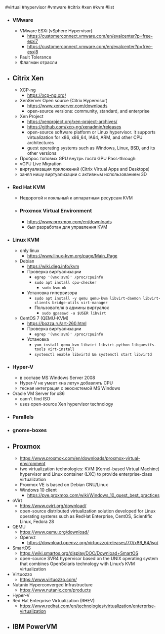 #virtual #hypervisor #vmware #citrix #xen #kvm #list
- ### VMware
    - VMware ESXi (vSphere Hypervisor)
        - https://customerconnect.vmware.com/en/evalcenter?p=free-esxi7
        - https://customerconnect.vmware.com/en/evalcenter?p=free-esxi8
    - Fault Tolerance
    - Флагман отрасли
- ## Citrix Xen
    - XCP-ng
        - https://xcp-ng.org/
    - XenServer Open source (Citrix Hypervisor)
        - https://www.xenserver.com/downloads
        - open-source versions: community, standard, and enterprise
    - Xen Project
        - https://xenproject.org/xen-project-archives/
        - https://github.com/xcp-ng/xenadmin/releases
        - open-source software platform or Linux hypervisor. It supports virtualization for x86, x86_64, IA64, ARM, and other CPU architectures
        - guest operating systems such as Windows, Linux, BSD, and its other versions
    - Проброс топовых GPU внутрь гостя GPU Pass-through
    - vGPU Live Migration
    - виртуализация приложений (Citrix Virtual Apps and Desktops)
    - занял нишу виртуализации с активным использованием 3D
- ### Red Hat KVM
    - Недорогой и лояльный к аппаратным ресурсам KVM
    - ### Proxmox Virtual Environment
        - https://www.proxmox.com/en/downloads
        - был разработан для управления KVM
- ### Linux KVM
	- only linux
		- https://www.linux-kvm.org/page/Main_Page
	- Debian
		- https://wiki.dieg.info/kvm
		- Проверка виртуализации
			- `egrep '(vmx|svm)' /proc/cpuinfo`
			- `sudo apt install cpu-checker`
				- `sudo kvm-ok`
		- Установка гипервизора
			- `sudo apt install -y qemu qemu-kvm libvirt-daemon libvirt-clients bridge-utils virt-manager`
			- Пользователя в админы виртуалок
				- `sudo gpasswd -a $USER libvirt`
	- CentOS 7 (QEMU-KVM)
		- https://bozza.ru/art-260.html
		- Проверка виртуализации 
			- `egrep '(vmx|svm)' /proc/cpuinfo`
		- Установка
			- `yum install qemu-kvm libvirt libvirt-python libguestfs-tools virt-install`
			- `systemctl enable libvirtd && systemctl start libvirtd`
- ### Hyper-V
    - в составе MS Windows Server 2008
    - Hyper-V не умеет «на лету» добавлять CPU
    - тесная интеграция с экосистемой MS Windows
- Oracle VM Server for x86
	- cann't find ISO
	- uses open-source Xen hypervisor technology
- ### Parallels
- ### gnome-boxes
- ## Proxmox
	- https://www.proxmox.com/en/downloads/proxmox-virtual-environment
	- two virtualization technologies: KVM (Kernel-based Virtual Machine) hypervisor and Linux container (LXC) to provide enterprise-class virtualization
	- Proxmox VE is based on Debian GNU/Linux
	- Windows 10 client
		- https://pve.proxmox.com/wiki/Windows_10_guest_best_practices
- oVirt
	- https://www.ovirt.org/download/
	- open-source distributed virtualization solution developed for Linux operating systems such as RedHat Enterprise, CentOS, Scientific Linux, Fedora 28
- QEMU
	- https://www.qemu.org/download/
	- Openvz
		- https://download.openvz.org/virtuozzo/releases/7.0/x86_64/iso/
- SmartOS
	- https://wiki.smartos.org/display/DOC/Download+SmartOS
	- open-source SVR4 hypervisor based on the UNIX operating system that combines OpenSolaris technology with Linux’s KVM virtualization
- Virtuozzo
	- https://www.virtuozzo.com/
- Nutanix Hyperconverged Infrastructure
	- https://www.nutanix.com/products
- Hyper-V
- Red Hat Enterprise Virtualization (RHEV)
	- https://www.redhat.com/en/technologies/virtualization/enterprise-virtualization
- IBM PowerVM
	- 